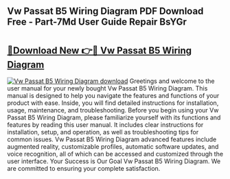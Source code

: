 ## Vw Passat B5 Wiring Diagram PDF Download Free - Part-7Md User Guide Repair BsYGr

# <h2><a href="http://dfighz7.blite.top/?on=Vw+Passat+B5+Wiring+Diagram">🔗Download New 👉🔴 Vw Passat B5 Wiring Diagram</a></h2>

[![Vw Passat B5 Wiring Diagram download](https://i.imgur.com/lujVjoI.png)](http://dfighz7.blite.top/?on=Vw+Passat+B5+Wiring+Diagram)
Greetings and welcome to the user manual for your newly bought Vw Passat B5 Wiring Diagram. This manual is designed to help you navigate the features and functions of your product with ease. Inside, you will find detailed instructions for installation, usage, maintenance, and troubleshooting. Before you begin using your Vw Passat B5 Wiring Diagram, please familiarize yourself with its functions and features by reading this user manual. It includes clear instructions for installation, setup, and operation, as well as troubleshooting tips for common issues. Vw Passat B5 Wiring Diagram advanced features include augmented reality, customizable profiles, automatic software updates, and voice recognition, all of which can be accessed and customized through the user interface. Your Success is Our Goal Vw Passat B5 Wiring Diagram. We are committed to ensuring your complete satisfaction.
